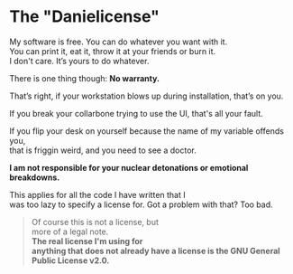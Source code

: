 # The "Danielicense"
My software is free. You can do whatever you want with it.  
You can print it, eat it, throw it at your friends or burn it.  
I don't care. It’s yours to do whatever.

There is one thing though:
**No warranty.**

That’s right, if your workstation blows up during installation, that’s on you.  

If you break your collarbone trying to use the UI, that's all your fault.  

If you flip your desk on yourself because the name of my variable offends you,  
that is friggin weird, and you need to see a doctor.

**I am not responsible for your nuclear detonations or emotional breakdowns.**

This applies for all the code I have written that I  
was too lazy to specify a license for. Got a problem with that? Too bad.  

> Of course this is not a license, but  
more of a legal note.  
**The real license I'm using for  
anything that does not already 
have a license is the GNU General Public License v2.0.**  
